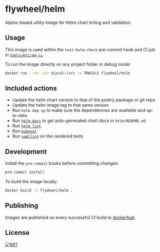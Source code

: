 # flywheel/helm

Alpine-based utility image for Helm chart linting and validation.

## Usage

This image is used within the `test:helm-check` pre-commit hook and CI job in
[`tools/etc/qa-ci`](https://gitlab.com/flywheel-io/tools/etc/qa-ci).

To run the image directly on any project folder in debug mode:

```bash
docker run --rm -itv $(pwd):/src -e TRACE=1 flywheel/helm
```

## Included actions

- Update the helm chart version to that of the poetry package or git repo
- Update the helm image tag to that same version
- Run `helm dep up` to make sure the dependencies are available and up-to-date
- Run [`helm-docs`](https://github.com/norwoodj/helm-docs) to get auto-generated
chart docs in `helm/README.md`
- Run [`helm lint`](https://helm.sh/docs/helm/helm_lint/)
- Run [`kubeval`](https://www.kubeval.com/)
- Run [`yamllint`](https://www.kubeval.com/) on the rendered tests

## Development

Install the `pre-commit` hooks before committing changes:

```bash
pre-commit install
```

To build the image locally:

```bash
docker build -t flywheel/helm .
```

## Publishing

Images are published on every successful CI build to
[dockerhub](https://hub.docker.com/repository/docker/flywheel/helm/tags?page=1&ordering=last_updated).

## License

[![MIT](https://img.shields.io/badge/license-MIT-green)](LICENSE)
